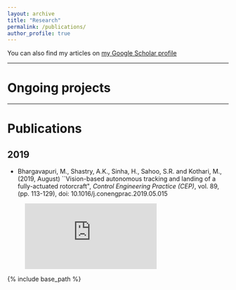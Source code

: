 ```yaml
---
layout: archive
title: "Research"
permalink: /publications/
author_profile: true
---
```


You can also find my articles on [my Google Scholar profile](https://scholar.google.co.in/citations?user=aPGRPi4AAAAJ&hl=en&authuser=1)

<!-- blank line -->
----
<!-- blank line -->

Ongoing projects
=====

<!-- blank line -->
----
<!-- blank line -->

Publications
=====

## 2019

* Bhargavapuri, M., Shastry, A.K., Sinha, H., Sahoo, S.R. and Kothari, M., (2019, August) ``Vision-based autonomous tracking and landing of a fully-actuated rotorcraft", _Control Engineering Practice (CEP)_, vol. 89, (pp. 113-129), doi: 10.1016/j.conengprac.2019.05.015
<!-- blank line -->
<figure class="video_container">
  <iframe src="https://www.youtube.com/embed/Czgc6OZPnDw" frameborder="0" allowfullscreen="true"> </iframe>
</figure>
<!-- blank line -->

{% include base_path %}

<!-- {% for post in site.publications reversed %}
  {% include archive-single.html %}
{% endfor %}

-->

